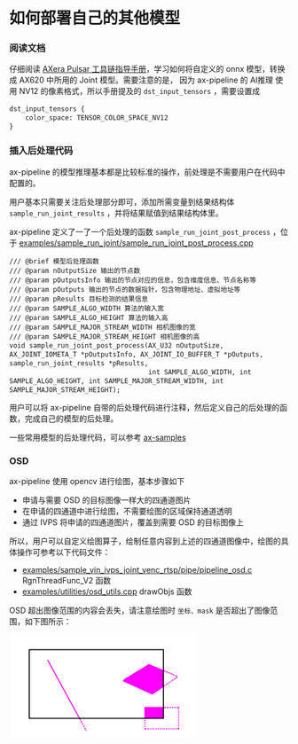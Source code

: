 # 如何部署自己的其他模型

### 阅读文档

仔细阅读 [AXera Pulsar 工具链指导手册](https://pulsar-docs.readthedocs.io/zh_CN/latest/index.html)，学习如何将自定义的 onnx 模型，转换成 AX620 中所用的 Joint 模型。需要注意的是， 因为 ax-pipeline 的 AI推理 使用 NV12 的像素格式，所以手册提及的 ```dst_input_tensors``` ，需要设置成
```
dst_input_tensors {
    color_space: TENSOR_COLOR_SPACE_NV12
}
```

### 插入后处理代码
  
ax-pipeline 的模型推理基本都是比较标准的操作，前处理是不需要用户在代码中配置的。

用户基本只需要关注后处理部分即可，添加所需变量到结果结构体 ```sample_run_joint_results``` ，并将结果赋值到结果结构体里。

ax-pipeline 定义了一了一个后处理的函数 ```sample_run_joint_post_process``` ，位于 [examples/sample_run_joint/sample_run_joint_post_process.cpp](../examples/sample_run_joint/sample_run_joint_post_process.cpp)

```
/// @brief 模型后处理函数
/// @param nOutputSize 输出的节点数
/// @param pOutputsInfo 输出的节点对应的信息，包含维度信息、节点名称等
/// @param pOutputs 输出的节点的数据指针，包含物理地址、虚拟地址等
/// @param pResults 目标检测的结果信息
/// @param SAMPLE_ALGO_WIDTH 算法的输入宽
/// @param SAMPLE_ALGO_HEIGHT 算法的输入高
/// @param SAMPLE_MAJOR_STREAM_WIDTH 相机图像的宽
/// @param SAMPLE_MAJOR_STREAM_HEIGHT 相机图像的高
void sample_run_joint_post_process(AX_U32 nOutputSize, AX_JOINT_IOMETA_T *pOutputsInfo, AX_JOINT_IO_BUFFER_T *pOutputs, sample_run_joint_results *pResults,
                                   int SAMPLE_ALGO_WIDTH, int SAMPLE_ALGO_HEIGHT, int SAMPLE_MAJOR_STREAM_WIDTH, int SAMPLE_MAJOR_STREAM_HEIGHT);
```

用户可以将 ax-pipeline 自带的后处理代码进行注释，然后定义自己的后处理的函数，完成自己的模型的后处理。

一些常用模型的后处理代码，可以参考 [ax-samples](https://github.com/AXERA-TECH/ax-samples)

### OSD 
ax-pipeline 使用 opencv 进行绘图，基本步骤如下
- 申请与需要 OSD 的目标图像一样大的四通道图片
- 在申请的四通道中进行绘图，不需要绘图的区域保持通道透明
- 通过 IVPS 将申请的四通道图片，覆盖到需要 OSD 的目标图像上
  
所以，用户可以自定义绘图算子，绘制任意内容到上述的四通道图像中，绘图的具体操作可参考以下代码文件：
- [examples/sample_vin_ivps_joint_venc_rtsp/pipe/pipeline_osd.c](../examples/sample_vin_ivps_joint_venc_rtsp/pipe/pipeline_osd.c) RgnThreadFunc_V2 函数
- [examples/utilities/osd_utils.cpp](../examples/utilities/osd_utils.cpp) drawObjs 函数

OSD 超出图像范围的内容会丢失，请注意绘图时 ```坐标、mask``` 是否超出了图像范围，如下图所示：

![](docs/../OSD.png)